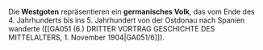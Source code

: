 
Die **Westgoten** repräsentieren ein **germanisches Volk**, das vom Ende des 4. Jahrhunderts bis ins 5. Jahrhundert von der Ostdonau nach Spanien wanderte ([[GA051 (6.) DRITTER VORTRAG GESCHICHTE DES MITTELALTERS, 1. November 1904|GA051/6]]).
